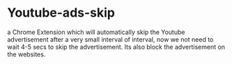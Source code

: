 # Youtube-ads-skip
a Chrome Extension which will automatically skip the Youtube advertisement after a very small interval of interval, now we not need to wait 4-5 secs to skip the advertisement.
Its also block the advertisement on the websites.


